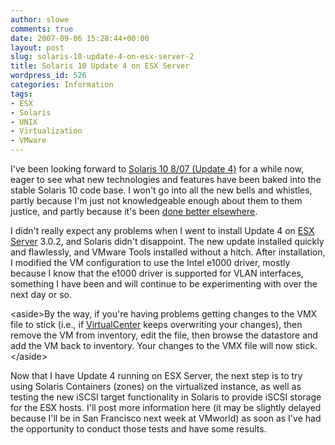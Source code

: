 ```yaml
---
author: slowe
comments: true
date: 2007-09-06 15:28:44+00:00
layout: post
slug: solaris-10-update-4-on-esx-server-2
title: Solaris 10 Update 4 on ESX Server
wordpress_id: 526
categories: Information
tags:
- ESX
- Solaris
- UNIX
- Virtualization
- VMware
---
```


I've been looking forward to [Solaris 10 8/07 (Update 4)](http://www.sun.com/software/solaris/) for a while now, eager to see what new technologies and features have been baked into the stable Solaris 10 code base. I won't go into all the new bells and whistles, partly because I'm just not knowledgeable enough about them to them justice, and partly because it's been [done better elsewhere](http://www.c0t0d0s0.eu/archives/3481-Whats-new-in-Solaris-10-0807-aka-Update-4.html).

I didn't really expect any problems when I went to install Update 4 on [ESX Server](http://www.vmware.com/products/vi/esx/) 3.0.2, and Solaris didn't disappoint. The new update installed quickly and flawlessly, and VMware Tools installed without a hitch. After installation, I modified the VM configuration to use the Intel e1000 driver, mostly because I know that the e1000 driver is supported for VLAN interfaces, something I have been and will continue to be experimenting with over the next day or so.

&lt;aside&gt;By the way, if you're having problems getting changes to the VMX file to stick (i.e., if [VirtualCenter](http://www.vmware.com/products/vi/vc/) keeps overwriting your changes), then remove the VM from inventory, edit the file, then browse the datastore and add the VM back to inventory. Your changes to the VMX file will now stick.&lt;/aside&gt;

Now that I have Update 4 running on ESX Server, the next step is to try using Solaris Containers (zones) on the virtualized instance, as well as testing the new iSCSI target functionality in Solaris to provide iSCSI storage for the ESX hosts. I'll post more information here (it may be slightly delayed because I'll be in San Francisco next week at VMworld) as soon as I've had the opportunity to conduct those tests and have some results.
